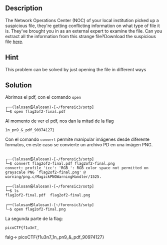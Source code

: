 
## Description

The Network Operations Center (NOC) of your local institution picked up a suspicious file, they're getting conflicting information on what type of file it is. They've brought you in as an external expert to examine the file. Can you extract all the information from this strange file?Download the suspicious file [here](https://artifacts.picoctf.net/c_titan/96/flag2of2-final.pdf).

## Hint

This problem can be solved by just opening the file in different ways

## Solution

Abrimos el pdf, con el comando `open`

```
┌──(lalosan㉿lalosan)-[~/forensic3/sotp]
└─$ open flag2of2-final.pdf 

```

Al momento de ver el pdf, nos dan la mitad de la flag

```
1n_pn9_&_pdf_90974127}
```


Con el comando `convert` permite manipular imágenes desde diferente formatos, en este caso se convierte un archivo PD en una imágen PNG.  

```

┌──(lalosan㉿lalosan)-[~/forensic3/sotp]
└─$ convert flag2of2-final.pdf flag2of2-final.png 
convert: profile 'icc': 'RGB ': RGB color space not permitted on grayscale PNG `flag2of2-final.png' @ warning/png.c/MagickPNGWarningHandler/1525.
                                                       
┌──(lalosan㉿lalosan)-[~/forensic3/sotp]
└─$ ls
flag2of2-final.pdf  flag2of2-final.png
                                                       
┌──(lalosan㉿lalosan)-[~/forensic3/sotp]
└─$ open flag2of2-final.png 

```

La segunda parte de la flag:
```
picoCTF{f1u3n7_
```


falg-> picoCTF{f1u3n7_1n_pn9_&_pdf_90974127}